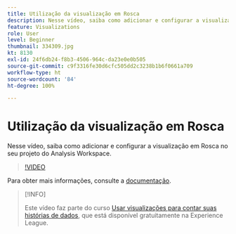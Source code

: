 ```yaml
---
title: Utilização da visualização em Rosca
description: Nesse vídeo, saiba como adicionar e configurar a visualização em Rosca no seu projeto do Analysis Workspace.
feature: Visualizations
role: User
level: Beginner
thumbnail: 334309.jpg
kt: 8130
exl-id: 24f6db24-f8b3-4506-964c-da23e0e0b505
source-git-commit: c9f3316fe30d6cfc505dd2c3238b1b6f0661a709
workflow-type: ht
source-wordcount: '84'
ht-degree: 100%

---
```


# Utilização da visualização em Rosca

Nesse vídeo, saiba como adicionar e configurar a visualização em Rosca no seu projeto do Analysis Workspace.

>[!VIDEO](https://video.tv.adobe.com/v/334309/?quality=12&learn=on)

Para obter mais informações, consulte a [documentação](https://experienceleague.adobe.com/docs/analytics/analyze/analysis-workspace/visualizations/donut.html?lang=pt-BR).

>[!INFO]
>
> Este vídeo faz parte do curso [Usar visualizações para contar suas histórias de dados](https://experienceleague.adobe.com/?recommended=Analytics-U-1-2021.1.visualizations&amp;lang=pt-BR), que está disponível gratuitamente na Experience League.
